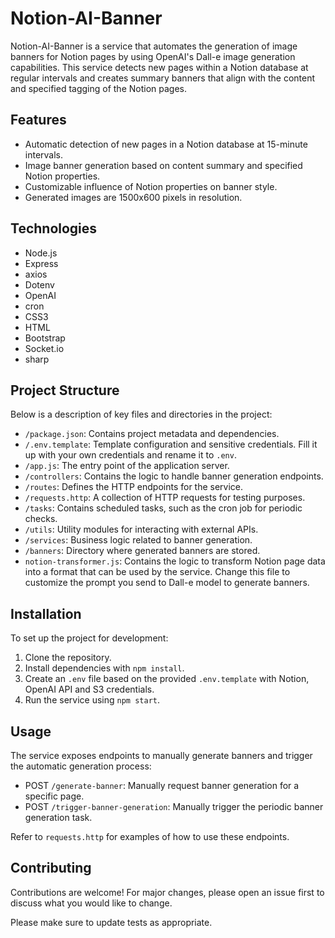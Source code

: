 # Notion-AI-Banner

Notion-AI-Banner is a service that automates the generation of image banners for Notion pages by using OpenAI's Dall-e
image generation capabilities. This service detects new pages within a Notion database at regular intervals and creates
summary banners that align with the content and specified tagging of the Notion pages.

## Features

- Automatic detection of new pages in a Notion database at 15-minute intervals.
- Image banner generation based on content summary and specified Notion properties.
- Customizable influence of Notion properties on banner style.
- Generated images are 1500x600 pixels in resolution.

## Technologies

- Node.js
- Express
- axios
- Dotenv
- OpenAI
- cron
- CSS3
- HTML
- Bootstrap
- Socket.io
- sharp

## Project Structure

Below is a description of key files and directories in the project:

- `/package.json`: Contains project metadata and dependencies.
- `/.env.template`: Template configuration and sensitive credentials. Fill it up with your own credentials and rename it
  to `.env`.
- `/app.js`: The entry point of the application server.
- `/controllers`: Contains the logic to handle banner generation endpoints.
- `/routes`: Defines the HTTP endpoints for the service.
- `/requests.http`: A collection of HTTP requests for testing purposes.
- `/tasks`: Contains scheduled tasks, such as the cron job for periodic checks.
- `/utils`: Utility modules for interacting with external APIs.
- `/services`: Business logic related to banner generation.
- `/banners`: Directory where generated banners are stored.
- `notion-transformer.js`: Contains the logic to transform Notion page data into a format that can be used by the
  service. Change this file to customize the prompt you send to Dall-e model to generate banners.

## Installation

To set up the project for development:

1. Clone the repository.
2. Install dependencies with `npm install`.
3. Create an `.env` file based on the provided `.env.template` with Notion, OpenAI API and S3 credentials.
4. Run the service using `npm start`.

## Usage

The service exposes endpoints to manually generate banners and trigger the automatic generation process:

- POST `/generate-banner`: Manually request banner generation for a specific page.
- POST `/trigger-banner-generation`: Manually trigger the periodic banner generation task.

Refer to `requests.http` for examples of how to use these endpoints.

## Contributing

Contributions are welcome! For major changes, please open an issue first to discuss what you would like to change.

Please make sure to update tests as appropriate.
